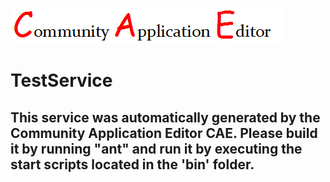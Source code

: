 ![CAE](https://github.com/PhilCAEOrg/CAE-Deployment-Temp/blob/master/microservice-20/img/logo.png)  

TestService
===================


This service was automatically generated by the Community Application Editor CAE. Please build it by running "ant" and run it by executing the start scripts located in the 'bin' folder.
---------------
